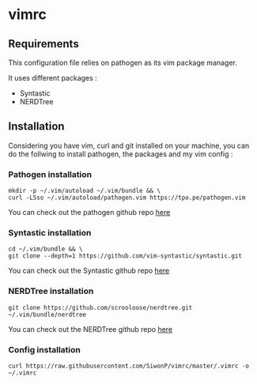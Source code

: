 # vimrc

## Requirements

This configuration file relies on pathogen as its vim package manager.

It uses different packages :
+ Syntastic
+ NERDTree

## Installation

Considering you have vim, curl and git installed on your machine, you can do the follwing to install pathogen, the packages and my vim config :

### Pathogen installation 

```
mkdir -p ~/.vim/autoload ~/.vim/bundle && \
curl -LSso ~/.vim/autoload/pathogen.vim https://tpo.pe/pathogen.vim
```

You can check out the pathogen github repo [here](https://github.com/tpope/vim-pathogen)

### Syntastic installation

```
cd ~/.vim/bundle && \
git clone --depth=1 https://github.com/vim-syntastic/syntastic.git
```

You can check out the Syntastic github repo [here](https://github.com/vim-syntastic/syntastic)

### NERDTree installation

```
git clone https://github.com/scrooloose/nerdtree.git ~/.vim/bundle/nerdtree
```

You can check out the NERDTree github repo [here](https://github.com/scrooloose/nerdtree)

### Config installation

```
curl https://raw.githubusercontent.com/SiwonP/vimrc/master/.vimrc -o ~/.vimrc
```
